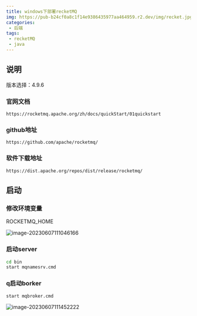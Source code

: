 ```yaml
---
title: windows下部署recketMQ
img: https://pub-b24cf0a8c1f14e9386435977aa464959.r2.dev/img/recket.jpg
categories:
 - 后端
tags:
 - recketMQ
 - java
---
```


## 说明

版本选择：4.9.6

### 官网文档

```http
https://rocketmq.apache.org/zh/docs/quickStart/01quickstart
```

### github地址

```http
https://github.com/apache/rocketmq/
```

### 软件下载地址

```http
https://dist.apache.org/repos/dist/release/rocketmq/
```

## 启动

### 修改环境变量

ROCKETMQ_HOME

![image-20230607111046166](https://pub-b24cf0a8c1f14e9386435977aa464959.r2.dev/img/20230607111047.png)

### 启动server

```sh
cd bin
start mqnamesrv.cmd
```

### q启动borker

```sh
start mqbroker.cmd
```

![image-20230607111452222](https://pub-b24cf0a8c1f14e9386435977aa464959.r2.dev/img/20230607111453.png)
